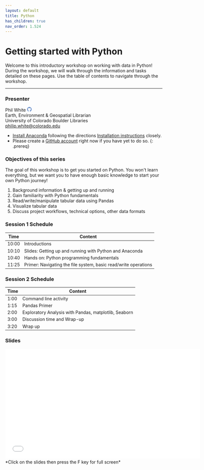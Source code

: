 ```yaml
---
layout: default
title: Python
has_children: true
nav_order: 1.524
---
```



# Getting started with Python

Welcome to this introductory workshop on working with data in Python! During the workshop, we will walk through the information and tasks detailed on these pages. Use the table of contents to navigate through the workshop.

____
### Presenter
Phil White <a href='https://github.com/whitephil' target='_blank'><img src='../content/img/GitHub-Mark-custom.svg' style='width:15px; padding:0; border:none !important;'></a>  
Earth, Environment & Geospatial Librarian  
University of Colorado Boulder Libraries  
[philip.white@colorado.edu](mailto:philip.white@colorado.edu)

- [Install Anaconda](https://docs.anaconda.com/anaconda/install/) following the directions [Installation instructions](data-analysis-in-python/Installation) closely.
- Please create a [GitHub account](https://github.com/) right now if you have yet to do so.
{: .prereq}

### Objectives of this series
The goal of this workshop is to get you started on Python. You won't learn everything, but we want you to have enough basic knowledge to start your own Python journey!  
1. Background information & getting up and running
2. Gain familiarity with Python fundamentals
3. Read/write/manipulate tabular data using Pandas
4. Visualize tabular data
5. Discuss project workflows, technical options, other data formats


### Session 1 Schedule

| Time | Content
| --- | ---
| 10:00 | Introductions
| 10:10 | Slides: Getting up and running with Python and Anaconda
| 10:40 | Hands on: Python programming fundamentals
| 11:25 | Primer: Navigating the file system, basic read/write operations

### Session 2 Schedule

| Time | Content
| --- | ---
| 1:00 | Command line activity
| 1:15 | Pandas Primer
| 2:00 | Exploratory Analysis with Pandas, matplotlib, Seaborn 
| 3:00 | Discussion time and Wrap-up
| 3:20 | Wrap up


### Slides  
<iframe width="625" height="352" frameborder="0" marginheight="0" marginwidth="0" src="slides/Python_Intro.html"></iframe> *Click on the slides then press the F key for full screen*